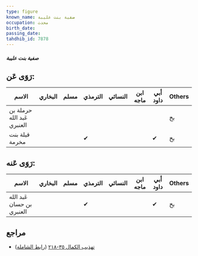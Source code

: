 ```yaml
---
type: figure
known_name: صفية بنت عليبة
occupation: محدث
birth_date:
passing_date:
tahdhib_id: 7878
---
```

##### صفية بنت عليبة

## رَوَى عَن:
| الاسم                      | البخاري | مسلم | الترمذي | النسائي | ابن ماجه | أبي داود | Others |
| -------------------------- | ------- | ---- | ------- | ------- | -------- | -------- | ------ |
| حرملة بن عَبد الله العنبري |         |      |         |         |          |          | بخ     |
| قيلة بنت مخرمة             |         |      | ✔       |         |          | ✔        | بخ     |
## رَوَى عَنه:
| الاسم                     | البخاري | مسلم | الترمذي | النسائي | ابن ماجه | أبي داود | Others |
| ------------------------- | ------- | ---- | ------- | ------- | -------- | -------- | ------ |
| عَبد الله بن حسان العنبري |         |      | ✔       |         |          | ✔        | بخ     |
## مراجع
- [تهذيب الكمال ٣٥-٢١٨](obsidian://open?vault=Tahdhib-al-Kamal&file=Figures/٧٨٧٨-صفية%20بنت%20عليبة) ([رابط الشاملة](https://shamela.ws/book/3722/18817))